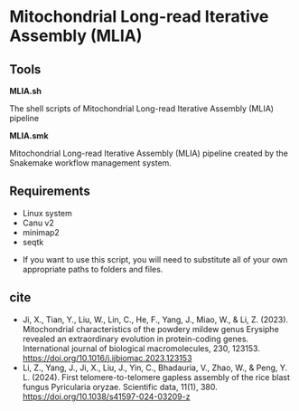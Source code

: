 # Mitochondrial Long-read Iterative Assembly (MLIA)





## Tools



**MLIA.sh**

The shell scripts of Mitochondrial Long-read Iterative Assembly (MLIA) pipeline 



**MLIA.smk**

Mitochondrial Long-read Iterative Assembly (MLIA) pipeline created by the Snakemake workflow management system.





## Requirements

- Linux system
- Canu v2
- minimap2
- seqtk



* If you want to use this script, you will need to substitute all of your own appropriate paths to folders and files.

## cite

- Ji, X., Tian, Y., Liu, W., Lin, C., He, F., Yang, J., Miao, W., & Li, Z. (2023). Mitochondrial characteristics of the powdery mildew genus Erysiphe revealed an extraordinary evolution in protein-coding genes. International journal of biological macromolecules, 230, 123153. https://doi.org/10.1016/j.ijbiomac.2023.123153
- Li, Z., Yang, J., Ji, X., Liu, J., Yin, C., Bhadauria, V., Zhao, W., & Peng, Y. L. (2024). First telomere-to-telomere gapless assembly of the rice blast fungus Pyricularia oryzae. Scientific data, 11(1), 380. https://doi.org/10.1038/s41597-024-03209-z



